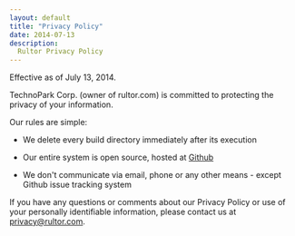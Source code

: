 ```yaml
---
layout: default
title: "Privacy Policy"
date: 2014-07-13
description:
  Rultor Privacy Policy
---
```


Effective as of July 13, 2014.

TechnoPark Corp. (owner of rultor.com) is committed to protecting the privacy of your information.

Our rules are simple:

 * We delete every build directory immediately after its execution

 * Our entire system is open source, hosted at  [Github](https://github.com/yegor256/rultor)

 * We don't communicate via email, phone or any other means - except Github issue tracking system

If you have any questions or comments about our Privacy Policy or use of your
personally identifiable information, please contact us at privacy@rultor.com.
